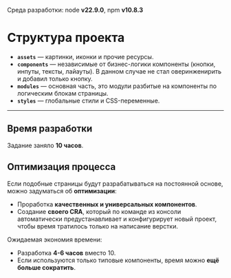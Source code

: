 Среда разработки: node **v22.9.0**, npm **v10.8.3**

# Структура проекта

- **`assets`** — картинки, иконки и прочие ресурсы.
- **`components`** — независимые от бизнес-логики компоненты (кнопки, инпуты, тексты, лайауты). В данном случае не стал оверинженирить и добавил только кнопку.
- **`modules`** — основная часть, это модули разбитые на компоненты по логическим блокам страницы.
- **`styles`** — глобальные стили и CSS-переменные.

---

## Время разработки

Задание заняло **10 часов**.

## Оптимизация процесса

Если подобные страницы будут разрабатываться на постоянной основе, можно задуматься об **оптимизации**:

- Проработка **качественных и универсальных компонентов**.
- Создание **своего CRA**, который по команде из консоли автоматически предустанавливает и конфигурирует новый проект, чтобы время тратилось только на написание верстки.

Ожидаемая экономия времени:

- Разработка **4-6 часов** вместо 10.
- Если используются только типовые компоненты, время можно **ещё больше сократить**.
